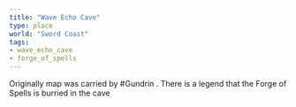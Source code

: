 ```yaml
---
title: "Wave Echo Cave"
type: place
world: "Sword Coast"
tags: 
- wave_echo_cave
- forge_of_spells
---
```


Originally map was carried by #Gundrin . 
There is a legend that the Forge of Spells is burried in the cave